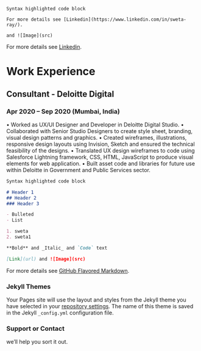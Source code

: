 ```
Syntax highlighted code block

For more details see [Linkedin](https://www.linkedin.com/in/sweta-ray/).

and ![Image](src)
```

For more details see [Linkedin](https://www.linkedin.com/in/sweta-ray/).

# Work Experience

## Consultant - Deloitte Digital
### Apr 2020 – Sep 2020 (Mumbai, India)

• Worked as UX/UI Designer and Developer in Deloitte Digital Studio.
• Collaborated with Senior Studio Designers to create style sheet, branding, visual design patterns and graphics.
• Created wireframes, illustrations, responsive design layouts using Invision, Sketch and ensured the technical feasibility of the designs.
• Translated UX design wireframes to code using Salesforce Lightning framework, CSS, HTML, JavaScript to produce visual elements for web application.
• Built asset code and libraries for future use within Deloitte in Government and Public Services sector.

```markdown
Syntax highlighted code block

# Header 1
## Header 2
### Header 3

- Bulleted
- List

1. sweta
2. sweta1

**Bold** and _Italic_ and `Code` text

[Link](url) and ![Image](src)
```

For more details see [GitHub Flavored Markdown](https://guides.github.com/features/mastering-markdown/).

### Jekyll Themes

Your Pages site will use the layout and styles from the Jekyll theme you have selected in your [repository settings](https://github.com/Swetaray28/sweta-ray.github.io/settings/pages). The name of this theme is saved in the Jekyll `_config.yml` configuration file.

### Support or Contact

 we’ll help you sort it out.
